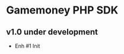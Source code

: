 Gamemoney PHP SDK
==========================

v1.0 under development
------------------------

- Enh #1 Init